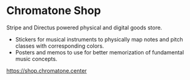 # Chromatone Shop

Stripe and Directus powered physical and digital goods store.

- Stickers for musical instruments to physically map notes and pitch classes with corresponding colors.
- Posters and memos to use for better memorization of fundamental music concepts.

https://shop.chromatone.center
